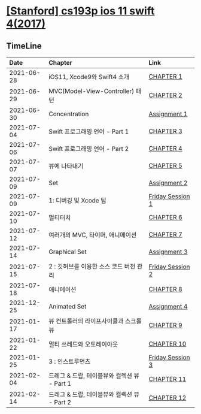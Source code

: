 # [[Stanford] cs193p ios 11 swift 4(2017)](https://www.edwith.org/swiftapp/lecture/26627)

## TimeLine
|Date|Chapter|Link|
|:-|:-|:-|
|2021-06-28|iOS11, Xcode9와 Swift4 소개|[CHAPTER 1](https://github.com/sustainable-git/iOS-Application-Study/tree/main/%5BStanford%5D%20iOS11%20App%20developement/CHAPTER%201)|
|2021-06-29|MVC(Model-View-Controller) 패턴|[CHAPTER 2](https://github.com/sustainable-git/iOS-Application-Study/tree/main/%5BStanford%5D%20iOS11%20App%20developement/CHAPTER%202)
|2021-06-30|Concentration|[Assignment 1](https://github.com/sustainable-git/iOS-Application-Study/tree/main/%5BStanford%5D%20iOS11%20App%20developement/Assignment%201)
|2021-07-04|Swift 프로그래밍 언어 - Part 1|[CHAPTER 3](https://github.com/sustainable-git/iOS-Application-Study/tree/main/%5BStanford%5D%20iOS11%20App%20developement/CHAPTER%203)
|2021-07-06|Swift 프로그래밍 언어 - Part 2|[CHAPTER 4](https://github.com/sustainable-git/iOS-Application-Study/tree/main/%5BStanford%5D%20iOS11%20App%20developement/CHAPTER%204)
|2021-07-07|뷰에 나타내기|[CHAPTER 5](https://github.com/sustainable-git/iOS-Application-Study/tree/main/%5BStanford%5D%20iOS11%20App%20developement/CHAPTER%205)
|2021-07-09|Set|[Assignment 2](https://github.com/sustainable-git/iOS-Application-Study/tree/main/%5BStanford%5D%20iOS11%20App%20developement/Assignment%202)
|2021-07-09|1: 디버깅 및 Xcode 팁|[Friday Session 1](https://github.com/sustainable-git/iOS-Application-Study/tree/main/%5BStanford%5D%20iOS11%20App%20developement/Friday%20Session%201)
|2021-07-10|멀티터치|[CHAPTER 6](https://github.com/sustainable-git/iOS-Application-Study/tree/main/%5BStanford%5D%20iOS11%20App%20developement/CHAPTER%206)
|2021-07-12|여러개의 MVC, 타이머, 애니메이션|[CHAPTER 7](https://github.com/sustainable-git/iOS-Application-Study/tree/main/%5BStanford%5D%20iOS11%20App%20developement/CHAPTER%207)
|2021-07-14|Graphical Set|[Assignment 3](https://github.com/sustainable-git/iOS-Application-Study/tree/main/%5BStanford%5D%20iOS11%20App%20developement/Assignment%203)
|2021-07-15|2 : 깃허브를 이용한 소스 코드 버전 관리|[Friday Session 2](https://github.com/sustainable-git/iOS-Application-Study/tree/main/%5BStanford%5D%20iOS11%20App%20developement/Friday%20Session%202)
|2021-07-18|애니메이션|[CHAPTER 8](https://github.com/sustainable-git/iOS-Application-Study/tree/main/%5BStanford%5D%20iOS11%20App%20developement/CHAPTER%208)
|2021-12-25|Animated Set|[Assignment 4](https://github.com/sustainable-git/iOS-Application-Study/tree/main/%5BStanford%5D%20iOS11%20App%20developement/Assignment%204)|
|2021-01-17|뷰 컨트롤러의 라이프사이클과 스크롤 뷰|[CHAPTER 9](https://github.com/sustainable-git/iOS-Application-Study/tree/main/%5BStanford%5D%20iOS11%20App%20developement/CHAPTER%209)|
|2021-01-22|멀티 쓰레드와 오토레이아웃|[CHAPTER 10](https://github.com/sustainable-git/iOS-Application-Study/tree/main/%5BStanford%5D%20iOS11%20App%20developement/CHAPTER%2010)|
|2021-01-25|3 : 인스트루먼츠|[Friday Session 3](https://github.com/sustainable-git/iOS-Application-Study/tree/main/%5BStanford%5D%20iOS11%20App%20developement/Friday%20Session%203)|
|2021-02-04|드레그 & 드랍, 테이블뷰와 컬렉션 뷰 - Part 1|[CHAPTER 11](https://github.com/sustainable-git/iOS-Application-Study/tree/main/%5BStanford%5D%20iOS11%20App%20developement/CHAPTER%2011)|
|2021-02-14|드레그 & 드랍, 테이블뷰와 컬렉션 뷰 - Part 2|[CHAPTER 12](https://github.com/sustainable-git/iOS-Application-Study/tree/main/%5BStanford%5D%20iOS11%20App%20developement/CHAPTER%2012)|
